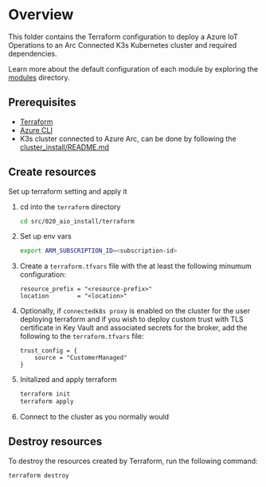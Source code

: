 # Overview

This folder contains the Terraform configuration to deploy a Azure IoT Operations to an Arc Connected K3s Kubernetes cluster and required dependencies.

Learn more about the default configuration of each module by exploring the [modules](./modules/) directory.

## Prerequisites

- [Terraform](https://developer.hashicorp.com/terraform/install)
- [Azure CLI](https://docs.microsoft.com/en-us/cli/azure/install-azure-cli)
- K3s cluster connected to Azure Arc, can be done by following the [cluster_install/README.md](../../010_cluster_install/terraform/README.md)

## Create resources

Set up terraform setting and apply it

1. cd into the `terraform` directory

    ```sh
    cd src/020_aio_install/terraform
    ```

2. Set up env vars

    ```sh
    export ARM_SUBSCRIPTION_ID=<subscription-id>
    ```

3. Create a `terraform.tfvars` file with the at least the following minumum configuration:

    ```hcl
    resource_prefix = "<resource-prefix>"
    location        = "<location>"
    ```

4. Optionally, if `connectedk8s proxy` is enabled on the cluster for the user deploying terraform and if you wish to deploy custom trust with TLS certificate in Key Vault and associated secrets for the broker, add the following to the `terraform.tfvars` file:

    ```hcl
    trust_config = {
        source = "CustomerManaged"
    }
    ```

5. Initalized and apply terraform

    ```sh
    terraform init
    terraform apply
    ```

6. Connect to the cluster as you normally would

## Destroy resources

To destroy the resources created by Terraform, run the following command:

```sh
terraform destroy
```
